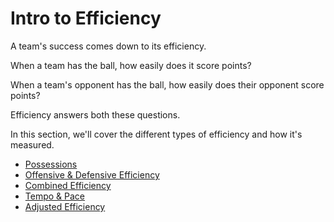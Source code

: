 # Intro to Efficiency

A team's success comes down to its efficiency.

When a team has the ball, how easily does it score points?

When a team's opponent has the ball, how easily does their opponent score points?

Efficiency answers both these questions.

In this section, we'll cover the different types of efficiency and how it's measured.

* [Possessions](possessions.md)
* [Offensive & Defensive Efficiency](offensive-and-defensive-efficiency.md)
* [Combined Efficiency](combined-efficiency.md)
* [Tempo & Pace](tempo-and-pace.md)
* [Adjusted Efficiency](adjusted-efficiency.md)

